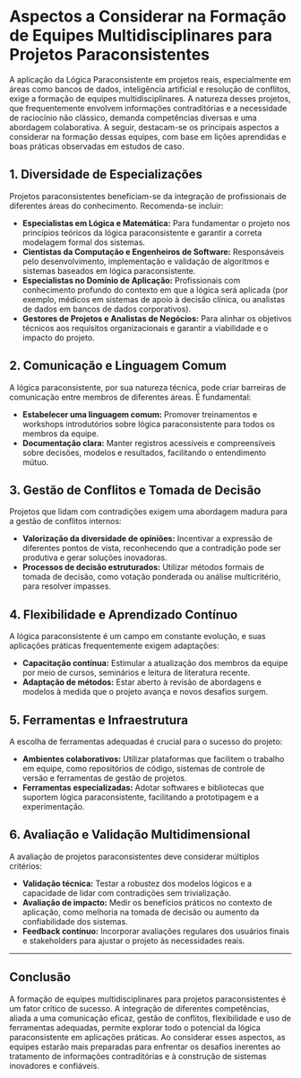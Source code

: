
# Aspectos a Considerar na Formação de Equipes Multidisciplinares para Projetos Paraconsistentes

A aplicação da Lógica Paraconsistente em projetos reais, especialmente em áreas como bancos de dados, inteligência artificial e resolução de conflitos, exige a formação de equipes multidisciplinares. A natureza desses projetos, que frequentemente envolvem informações contraditórias e a necessidade de raciocínio não clássico, demanda competências diversas e uma abordagem colaborativa. A seguir, destacam-se os principais aspectos a considerar na formação dessas equipes, com base em lições aprendidas e boas práticas observadas em estudos de caso.

## 1. Diversidade de Especializações

Projetos paraconsistentes beneficiam-se da integração de profissionais de diferentes áreas do conhecimento. Recomenda-se incluir:

- **Especialistas em Lógica e Matemática:** Para fundamentar o projeto nos princípios teóricos da lógica paraconsistente e garantir a correta modelagem formal dos sistemas.
- **Cientistas da Computação e Engenheiros de Software:** Responsáveis pelo desenvolvimento, implementação e validação de algoritmos e sistemas baseados em lógica paraconsistente.
- **Especialistas no Domínio de Aplicação:** Profissionais com conhecimento profundo do contexto em que a lógica será aplicada (por exemplo, médicos em sistemas de apoio à decisão clínica, ou analistas de dados em bancos de dados corporativos).
- **Gestores de Projetos e Analistas de Negócios:** Para alinhar os objetivos técnicos aos requisitos organizacionais e garantir a viabilidade e o impacto do projeto.

## 2. Comunicação e Linguagem Comum

A lógica paraconsistente, por sua natureza técnica, pode criar barreiras de comunicação entre membros de diferentes áreas. É fundamental:

- **Estabelecer uma linguagem comum:** Promover treinamentos e workshops introdutórios sobre lógica paraconsistente para todos os membros da equipe.
- **Documentação clara:** Manter registros acessíveis e compreensíveis sobre decisões, modelos e resultados, facilitando o entendimento mútuo.

## 3. Gestão de Conflitos e Tomada de Decisão

Projetos que lidam com contradições exigem uma abordagem madura para a gestão de conflitos internos:

- **Valorização da diversidade de opiniões:** Incentivar a expressão de diferentes pontos de vista, reconhecendo que a contradição pode ser produtiva e gerar soluções inovadoras.
- **Processos de decisão estruturados:** Utilizar métodos formais de tomada de decisão, como votação ponderada ou análise multicritério, para resolver impasses.

## 4. Flexibilidade e Aprendizado Contínuo

A lógica paraconsistente é um campo em constante evolução, e suas aplicações práticas frequentemente exigem adaptações:

- **Capacitação contínua:** Estimular a atualização dos membros da equipe por meio de cursos, seminários e leitura de literatura recente.
- **Adaptação de métodos:** Estar aberto à revisão de abordagens e modelos à medida que o projeto avança e novos desafios surgem.

## 5. Ferramentas e Infraestrutura

A escolha de ferramentas adequadas é crucial para o sucesso do projeto:

- **Ambientes colaborativos:** Utilizar plataformas que facilitem o trabalho em equipe, como repositórios de código, sistemas de controle de versão e ferramentas de gestão de projetos.
- **Ferramentas especializadas:** Adotar softwares e bibliotecas que suportem lógica paraconsistente, facilitando a prototipagem e a experimentação.

## 6. Avaliação e Validação Multidimensional

A avaliação de projetos paraconsistentes deve considerar múltiplos critérios:

- **Validação técnica:** Testar a robustez dos modelos lógicos e a capacidade de lidar com contradições sem trivialização.
- **Avaliação de impacto:** Medir os benefícios práticos no contexto de aplicação, como melhoria na tomada de decisão ou aumento da confiabilidade dos sistemas.
- **Feedback contínuo:** Incorporar avaliações regulares dos usuários finais e stakeholders para ajustar o projeto às necessidades reais.

___

## Conclusão

A formação de equipes multidisciplinares para projetos paraconsistentes é um fator crítico de sucesso. A integração de diferentes competências, aliada a uma comunicação eficaz, gestão de conflitos, flexibilidade e uso de ferramentas adequadas, permite explorar todo o potencial da lógica paraconsistente em aplicações práticas. Ao considerar esses aspectos, as equipes estarão mais preparadas para enfrentar os desafios inerentes ao tratamento de informações contraditórias e à construção de sistemas inovadores e confiáveis.

